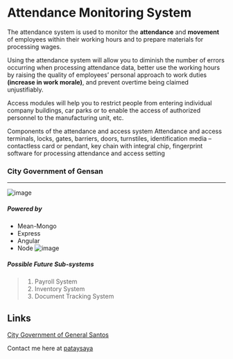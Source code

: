 # Attendance Monitoring System
The attendance system is used to monitor the __attendance__ and __movement__ of employees within their working hours and to prepare materials for processing wages.

Using the attendance system will allow you to diminish the number of errors occurring when processing attendance data, better use the working hours by raising the quality of employees’ personal approach to work duties **(increase in work morale)**, and prevent overtime being claimed unjustifiably.


Access modules will help you to restrict people from entering individual company buildings, car parks or to enable the access of authorized personnel to the manufacturing unit, etc.

Components of the attendance and access system
Attendance and access terminals, locks, gates, barriers, doors, turnstiles, identification media – contactless card or pendant, key chain with integral chip, fingerprint software for processing attendance and access setting


### City Government of Gensan 
___
![image](https://user-images.githubusercontent.com/121014166/208553449-e49a4be9-9d7b-43c6-b6da-0c9dc4380830.png "City Gov Gensan Seal")

##### Powered by
* Mean-Mongo
* Express
* Angular
* Node 
 ![image](https://user-images.githubusercontent.com/121014166/208552329-07a2f667-a0f8-4350-9281-c0739ff03bda.png "Stack")
 
 ##### Possible Future Sub-systems
 > 1. Payroll System
 > 2. Inventory System
 > 3. Document Tracking System

## Links
[City Government of General Santos](https://eportal.gensantos.gov.ph/)

Contact me here at [pataysaya](https://pataysaya13@gmail.com)
